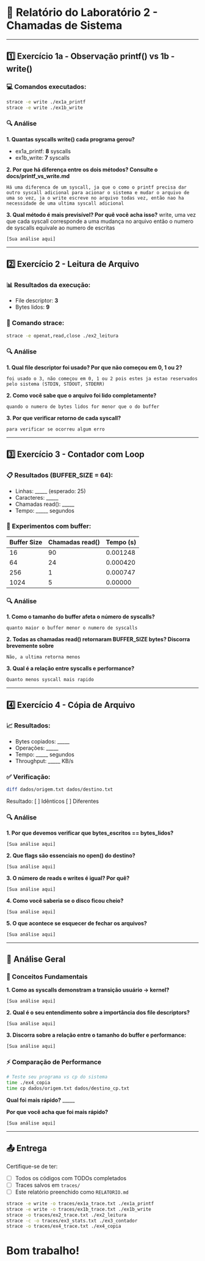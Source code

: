 # 📝 Relatório do Laboratório 2 - Chamadas de Sistema

---

## 1️⃣ Exercício 1a - Observação printf() vs 1b - write()

### 💻 Comandos executados:
```bash
strace -e write ./ex1a_printf
strace -e write ./ex1b_write
```

### 🔍 Análise

**1. Quantas syscalls write() cada programa gerou?**
- ex1a_printf: __8__ syscalls
- ex1b_write: __7__ syscalls

**2. Por que há diferença entre os dois métodos? Consulte o docs/printf_vs_write.md**

```
Há uma diferenca de um syscall, ja que o como o printf precisa dar outro syscall adicional para acionar o sistema e mudar o arquivo de uma so vez, ja o write escreve no arquivo todas vez, então nao ha necessidade de uma ultima syscall adicional
```

**3. Qual método é mais previsível? Por quê você acha isso?**
write, uma vez que cada syscall corresponde a uma mudança no arquivo então o numero de syscalls equivale ao numero de escritas
```
[Sua análise aqui]
```

---

## 2️⃣ Exercício 2 - Leitura de Arquivo

### 📊 Resultados da execução:
- File descriptor: __3__
- Bytes lidos: __9__

### 🔧 Comando strace:
```bash
strace -e openat,read,close ./ex2_leitura
```

### 🔍 Análise

**1. Qual file descriptor foi usado? Por que não começou em 0, 1 ou 2?**

```
foi usado o 3, não começou em 0, 1 ou 2 pois estes ja estao reservados pelo sistema (STDIN, STDOUT, STDERR)
```

**2. Como você sabe que o arquivo foi lido completamente?**

```
quando o numero de bytes lidos for menor que o do buffer
```

**3. Por que verificar retorno de cada syscall?**

```
para verificar se ocorreu algum erro
```

---

## 3️⃣ Exercício 3 - Contador com Loop

### 📋 Resultados (BUFFER_SIZE = 64):
- Linhas: _____ (esperado: 25)
- Caracteres: _____
- Chamadas read(): _____
- Tempo: _____ segundos

### 🧪 Experimentos com buffer:

| Buffer Size | Chamadas read() | Tempo (s) |
|-------------|-----------------|-----------|
| 16          |        90        |      0.001248     |
| 64          |         24       |       0.000420    |
| 256         |           1      |        0.000747   |
| 1024        |           5      |         0.00000  |

### 🔍 Análise

**1. Como o tamanho do buffer afeta o número de syscalls?**

```
quanto maior o buffer menor o numero de syscalls
```

**2. Todas as chamadas read() retornaram BUFFER_SIZE bytes? Discorra brevemente sobre**

```
Não, a ultima retorna menos 
```

**3. Qual é a relação entre syscalls e performance?**

```
Quanto menos syscall mais rapido
```

---

## 4️⃣ Exercício 4 - Cópia de Arquivo

### 📈 Resultados:
- Bytes copiados: _____
- Operações: _____
- Tempo: _____ segundos
- Throughput: _____ KB/s

### ✅ Verificação:
```bash
diff dados/origem.txt dados/destino.txt
```
Resultado: [ ] Idênticos [ ] Diferentes

### 🔍 Análise

**1. Por que devemos verificar que bytes_escritos == bytes_lidos?**

```
[Sua análise aqui]
```

**2. Que flags são essenciais no open() do destino?**

```
[Sua análise aqui]
```

**3. O número de reads e writes é igual? Por quê?**

```
[Sua análise aqui]
```

**4. Como você saberia se o disco ficou cheio?**

```
[Sua análise aqui]
```

**5. O que acontece se esquecer de fechar os arquivos?**

```
[Sua análise aqui]
```

---

## 🎯 Análise Geral

### 📖 Conceitos Fundamentais

**1. Como as syscalls demonstram a transição usuário → kernel?**

```
[Sua análise aqui]
```

**2. Qual é o seu entendimento sobre a importância dos file descriptors?**

```
[Sua análise aqui]
```

**3. Discorra sobre a relação entre o tamanho do buffer e performance:**

```
[Sua análise aqui]
```

### ⚡ Comparação de Performance

```bash
# Teste seu programa vs cp do sistema
time ./ex4_copia
time cp dados/origem.txt dados/destino_cp.txt
```

**Qual foi mais rápido?** _____

**Por que você acha que foi mais rápido?**

```
[Sua análise aqui]
```

---

## 📤 Entrega
Certifique-se de ter:
- [ ] Todos os códigos com TODOs completados
- [ ] Traces salvos em `traces/`
- [ ] Este relatório preenchido como `RELATORIO.md`

```bash
strace -e write -o traces/ex1a_trace.txt ./ex1a_printf
strace -e write -o traces/ex1b_trace.txt ./ex1b_write
strace -o traces/ex2_trace.txt ./ex2_leitura
strace -c -o traces/ex3_stats.txt ./ex3_contador
strace -o traces/ex4_trace.txt ./ex4_copia
```
# Bom trabalho!
